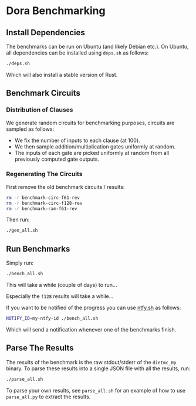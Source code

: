 # Dora Benchmarking

## Install Dependencies

The benchmarks can be run on Ubuntu (and likely Debian etc.).
On Ubuntu, all dependencies can be installed using `deps.sh` as follows:

```bash
./deps.sh
```

Which will also install a stable version of Rust.

## Benchmark Circuits

### Distribution of Clauses

We generate random circuits for benchmarking purposes, circuits are sampled as follows:

- We fix the number of inputs to each clause (at 100).
- We then sample addition/multiplication gates uniformly at random.
- The inputs of each gate are picked uniformly at random from all previously computed gate outputs.

### Regenerating The Circuits

First remove the old benchmark circuits / results:

```bash
rm -r benchmark-circ-f61-rev
rm -r benchmark-circ-f128-rev
rm -r benchmark-ram-f61-rev
```

Then run:

```bash
./gen_all.sh
```

## Run Benchmarks

Simply run:

```bash
./bench_all.sh
```

This will take a while (couple of days) to run...

Especially the `f128` results will take a while...

If you want to be notified of the progress you can use [ntfy.sh](https://ntfy.sh) as follows:

```bash
NOTIFY_ID=my-ntfy-id ./bench_all.sh
```

Which will send a notification whenever one of the benchmarks finish.

## Parse The Results

The results of the benchmark is the raw stdout/stderr of the `dietmc_0p` binary.
To parse these results into a single JSON file with all the results, run:

```bash
./parse_all.sh
```

To parse your own results, see `parse_all.sh` for an example of how to use `parse_all.py` to extract the results.
